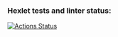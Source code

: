 ### Hexlet tests and linter status:
[![Actions Status](https://github.com/slava3113/frontend-project-lvl1/workflows/hexlet-check/badge.svg)](https://github.com/slava3113/frontend-project-lvl1/actions)